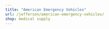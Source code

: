 ```yaml
---
title: "American Emergency Vehicles"
url: /jefferson/american-emergency-vehicles/
shop: medical supply
---
```

